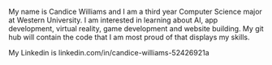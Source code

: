 My name is Candice Williams and I am a third year Computer Science major at Western University. I am interested in learning about AI, app development, virtual reality, game development and website building. 
My git hub will contain the code that I am most proud of that displays my skills. 

My Linkedin is linkedin.com/in/candice-williams-52426921a 

<!---
CandiceWilliams/CandiceWilliams is a ✨ special ✨ repository because its `README.md` (this file) appears on your GitHub profile.
You can click the Preview link to take a look at your changes.
--->
